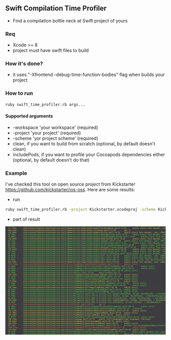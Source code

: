 
## Swift Compilation Time Profiler

- Find a compilation bottle neck at Swift project of yours

### Req

- Xcode >= 8
- project must have swift files to build

### How it's done?

- it uses "-Xfrontend -debug-time-function-bodies" flag when builds your project

### How to run

```bash
ruby swift_time_profiler.rb args...
```

#### Supported arguments

- -workspace 'your workspace' (required)
- -project 'your project' (required)
- -scheme 'yor project scheme' (required)
- clean, if you want to build from scratch (optional, by default doesn't clean)
- includePods, if you want to profile your Cocoapods dependencies either (optional, by default doesn't do that)

### Example

I've checked this tool on open source project from Kickstarter https://github.com/kickstarter/ios-oss.
Here are some results:

- run

```bash
ruby swift_time_profiler.rb -project Kickstarter.xcodeproj -scheme Kickstarter-iOS clean
```

- part of result

<img src="preview.png">
